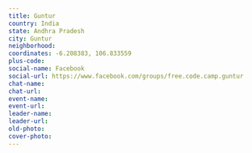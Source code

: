 ```yaml
---
title: Guntur
country: India
state: Andhra Pradesh
city: Guntur
neighborhood: 
coordinates: -6.208383, 106.833559
plus-code:
social-name: Facebook
social-url: https://www.facebook.com/groups/free.code.camp.guntur
chat-name:
chat-url:
event-name:
event-url:
leader-name:
leader-url:
old-photo: 
cover-photo:
---
```

